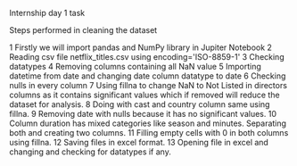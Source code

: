 Internship day 1 task

Steps performed in cleaning the dataset

1 Firstly we will import pandas and NumPy library in Jupiter Notebook
2 Reading csv file netflix_titles.csv using encoding='ISO-8859-1'
3 Checking datatypes
4 Removing columns containing all NaN value
5 Importing datetime from date and changing date column datatype to date
6 Checking nulls in every column
7 Using fillna to change NaN to Not Listed in directors columns as it contains significant values which if removed will reduce the dataset for analysis.
8 Doing with cast and country column same using fillna.
9 Removing date with nulls because it has no significant values.
10 Column duration has mixed categories like season and minutes. Separating both and creating two columns.
11 Filling empty cells with 0 in both columns using fillna.
12 Saving files in excel format.
13 Opening file in excel and changing and checking for datatypes if any.
